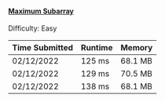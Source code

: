 #### [Maximum Subarray](https://leetcode.com/problems/maximum-subarray/)

Difficulty: Easy

| Time Submitted | Runtime | Memory  |
|----------------|---------|---------|
| 02/12/2022     | 125 ms  | 68.1 MB |
| 02/12/2022     | 129 ms  | 70.5 MB |
| 02/12/2022     | 138 ms  | 68.1 MB |